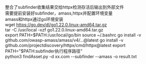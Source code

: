 整合了subfinder收集结果交给httpx检测存活后输出到外部文件  
需要提前安装好subfinder，amass,httpx并配置环境变量  
amass和httpx通过go环境安装  
wget https://go.dev/dl/go1.22.0.linux-amd64.tar.gz  
tar -C /usr/local -xzf go1.22.0.linux-amd64.tar.gz  
export PATH=$PATH:/usr/local/go/bin  
source ~/.bashrc  
go install -v github.com/owasp-amass/amass/v4/...@latest  
go install -v github.com/projectdiscovery/httpx/cmd/httpx@latest  
export PATH="$PATH:subfinder执行程序路径"  
python3 findAsset.py -d xx.com --subfinder --amass -o result.txt

